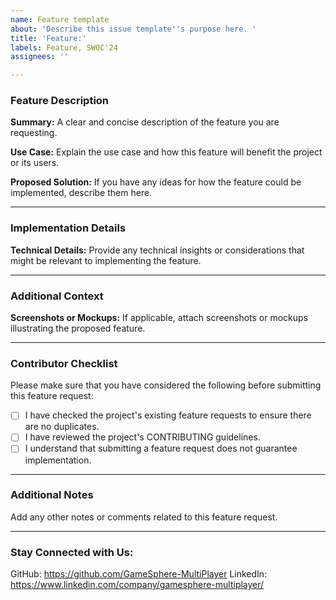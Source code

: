 ```yaml
---
name: Feature template
about: 'Describe this issue template''s purpose here. '
title: 'Feature:'
labels: Feature, SWOC'24
assignees: ''

---
```


<!--
Please follow the guidelines below to submit feature requests effectively.
-->

### Feature Description

**Summary:**
A clear and concise description of the feature you are requesting.

**Use Case:**
Explain the use case and how this feature will benefit the project or its users.

**Proposed Solution:**
If you have any ideas for how the feature could be implemented, describe them here.

---

### Implementation Details

**Technical Details:**
Provide any technical insights or considerations that might be relevant to implementing the feature.


---

### Additional Context

**Screenshots or Mockups:**
If applicable, attach screenshots or mockups illustrating the proposed feature.

---

### Contributor Checklist

Please make sure that you have considered the following before submitting this feature request:

- [ ] I have checked the project's existing feature requests to ensure there are no duplicates.
- [ ] I have reviewed the project's CONTRIBUTING guidelines.
- [ ] I understand that submitting a feature request does not guarantee implementation.

---

### Additional Notes

Add any other notes or comments related to this feature request.

---

### Stay Connected with Us:
GitHub: https://github.com/GameSphere-MultiPlayer
LinkedIn: https://www.linkedin.com/company/gamesphere-multiplayer/

<!-- 
Thank you for contributing to our project! 
We appreciate your interest in improving the project through feature requests.
-->
